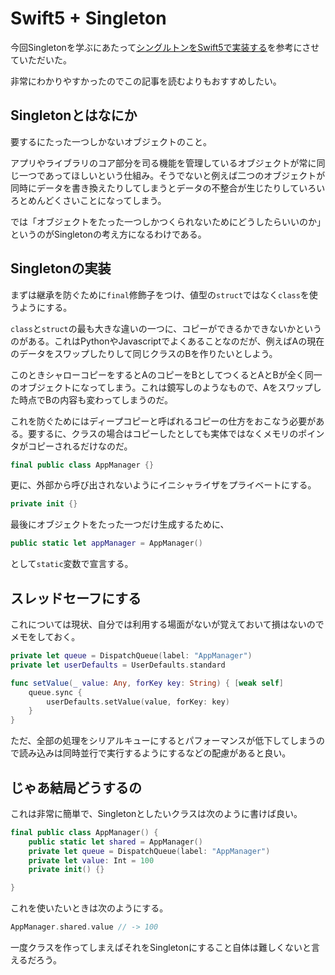 # Swift5 + Singleton

今回Singletonを学ぶにあたって[シングルトンをSwift5で実装する](https://qiita.com/satoru_pripara/items/725b66fd0dfb301cd80c)を参考にさせていただいた。

非常にわかりやすかったのでこの記事を読むよりもおすすめしたい。

## Singletonとはなにか

要するにたった一つしかないオブジェクトのこと。

アプリやライブラリのコア部分を司る機能を管理しているオブジェクトが常に同じ一つであってほしいという仕組み。そうでないと例えば二つのオブジェクトが同時にデータを書き換えたりしてしまうとデータの不整合が生じたりしていろいろとめんどくさいことになってしまう。

では「オブジェクトをたった一つしかつくられないためにどうしたらいいのか」というのがSingletonの考え方になるわけである。

## Singletonの実装

まずは継承を防ぐために`final`修飾子をつけ、値型の`struct`ではなく`class`を使うようにする。

`class`と`struct`の最も大きな違いの一つに、コピーができるかできないかというのがある。これはPythonやJavascriptでよくあることなのだが、例えばAの現在のデータをスワップしたりして同じクラスのBを作りたいとしよう。

このときシャローコピーをするとAのコピーをBとしてつくるとAとBが全く同一のオブジェクトになってしまう。これは鏡写しのようなもので、Aをスワップした時点でBの内容も変わってしまうのだ。

これを防ぐためにはディープコピーと呼ばれるコピーの仕方をおこなう必要がある。要するに、クラスの場合はコピーしたとしても実体ではなくメモリのポインタがコピーされるだけなのだ。

```swift
final public class AppManager {}
```

更に、外部から呼び出されないようにイニシャライザをプライベートにする。

```swift
private init {}
```

最後にオブジェクトをたった一つだけ生成するために、

```swift
public static let appManager = AppManager()
```

として`static`変数で宣言する。

## スレッドセーフにする

これについては現状、自分では利用する場面がないが覚えておいて損はないのでメモをしておく。

```swift
private let queue = DispatchQueue(label: "AppManager")
private let userDefaults = UserDefaults.standard

func setValue(_ value: Any, forKey key: String) { [weak self]
    queue.sync {
        userDefaults.setValue(value, forKey: key)
    }
}
```

ただ、全部の処理をシリアルキューにするとパフォーマンスが低下してしまうので読み込みは同時並行で実行するようにするなどの配慮があると良い。

## じゃあ結局どうするの

これは非常に簡単で、Singletonとしたいクラスは次のように書けば良い。

```swift
final public class AppManager() {
    public static let shared = AppManager()
    private let queue = DispatchQueue(label: "AppManager")
    private let value: Int = 100
    private init() {}

}
```

これを使いたいときは次のようにする。

```swift
AppManager.shared.value // -> 100
```

一度クラスを作ってしまえばそれをSingletonにすること自体は難しくないと言えるだろう。